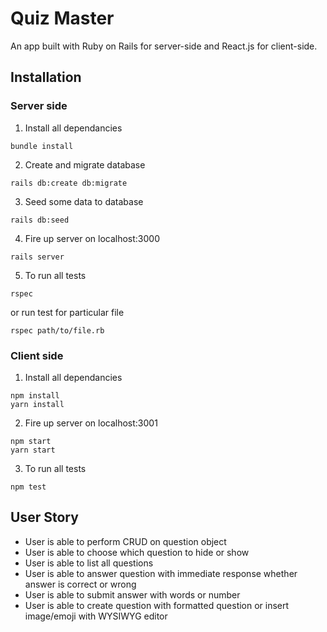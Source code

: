 # Quiz Master

An app built with Ruby on Rails for server-side and React.js for client-side.

## Installation

### Server side
1. Install all dependancies
```
bundle install
```

2. Create and migrate database
```
rails db:create db:migrate
```

3. Seed some data to database
```
rails db:seed
```

4. Fire up server on localhost:3000
```
rails server
```

5. To run all tests
```
rspec
```
or run test for particular file
```
rspec path/to/file.rb
```

### Client side
1. Install all dependancies
```
npm install
yarn install
```

2. Fire up server on localhost:3001
```
npm start
yarn start
```

3. To run all tests
```
npm test
```


## User Story
- User is able to perform CRUD on question object
- User is able to choose which question to hide or show
- User is able to list all questions
- User is able to answer question with immediate response whether answer is correct or wrong
- User is able to submit answer with words or number
- User is able to create question with formatted question or insert image/emoji with WYSIWYG editor
